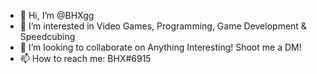- 👋 Hi, I’m @BHXgg
- 👀 I’m interested in Video Games, Programming, Game Development & Speedcubing
- 💞️ I’m looking to collaborate on Anything Interesting! Shoot me a DM!
- 📫 How to reach me: BHX#6915
